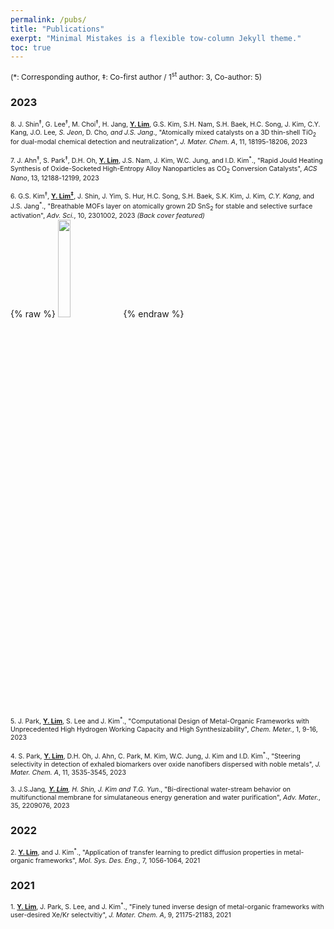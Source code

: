 ```yaml
---
permalink: /pubs/
title: "Publications"
exerpt: "Minimal Mistakes is a flexible tow-column Jekyll theme."
toc: true
--- 
```

<span style="font-size:85%">(*: Corresponding author, ‡: Co-first author / 1<sup>st</sup> author: 3, Co-author: 5)</span>

### 2023
<span style="font-size:75%">8. J. Shin<sup>‡</sup>, G. Lee<sup>‡</sup>, M. Choi<sup>‡</sup>, H. Jang, **<u>Y. Lim</u>**, G.S. Kim, S.H. Nam, S.H. Baek, H.C. Song, J. Kim, C.Y. Kang, J.O. Lee<sup>*</sup>, S. Jeon<sup>*</sup>, D. Cho<sup>*</sup>, and J.S. Jang<sup>*</sup>., "Atomically mixed catalysts on a 3D thin-shell TiO<sub>2</sub> for dual-modal chemical detection and neutralization", _J. Mater. Chem. A_, 11, 18195-18206, 2023</span>

<span style="font-size:75%">7. J. Ahn<sup>‡</sup>, S. Park<sup>‡</sup>, D.H. Oh, **<u>Y. Lim</u>**, J.S. Nam, J. Kim, W.C. Jung, and I.D. Kim<sup>*</sup>., "Rapid Jould Heating Synthesis of Oxide-Socketed High-Entropy Alloy Nanoparticles as CO<sub>2</sub> Conversion Catalysts", _ACS Nano_, 13, 12188-12199, 2023</span>

<span style="font-size:75%">6. G.S. Kim<sup>‡</sup>, **<u>Y. Lim<sup>‡</sup></u>**, J. Shin, J. Yim, S. Hur, H.C. Song, S.H. Baek, S.K. Kim, J. Kim<sup>*</sup>, C.Y. Kang<sup>*</sup>, and J.S. Jang<sup>*</sup>., "Breathable MOFs layer on atomically grown 2D SnS<sub>2</sub> for stable and selective surface activation", _Adv. Sci._, 10, 2301002, 2023 <em>(Back cover featured)</em></span><br/>
{% raw %} <img src="https://yunsunglim.github.io/assets/images/Kim_Lim_Breathable_MOFs_Layer_on_Atomically_Grown_2D_SnS2_for_Stable_and_Selective_Surface_Activation.jpg" alt="" style="width: 20%; height: auto;"> {% endraw %}

<span style="font-size:75%">5. J. Park, **<u>Y. Lim</u>**, S. Lee and J. Kim<sup>*</sup>., "Computational Design of Metal-Organic Frameworks with Unprecedented High Hydrogen Working Capacity and High Synthesizability", _Chem. Meter._, 1, 9-16, 2023</span>

<span style="font-size:75%">4. S. Park, **<u>Y. Lim</u>**, D.H. Oh, J. Ahn, C. Park, M. Kim, W.C. Jung, J. Kim and I.D. Kim<sup>*</sup>., "Steering selectivity in detection of exhaled biomarkers over oxide nanofibers dispersed with noble metals", _J. Mater. Chem. A_, 11, 3535-3545, 2023</span>

<span style="font-size:75%">3. J.S.Jang<sup>*</sup>, **<u>Y. Lim</u>**, H. Shin, J. Kim and T.G. Yun<sup>*</sup>., "Bi-directional water-stream behavior on multifunctional membrane for simulataneous energy generation and water purification", _Adv. Mater._, 35, 2209076, 2023</span>

### 2022
<span style="font-size:75%">2. **<u>Y. Lim</u>**, and J. Kim<sup>*</sup>., "Application of transfer learning to predict diffusion properties in metal-organic frameworks", _Mol. Sys. Des. Eng._, 7, 1056-1064, 2021</span>

### 2021
<span style="font-size:75%">1. **<u>Y. Lim</u>**, J. Park, S. Lee, and J. Kim<sup>*</sup>., "Finely tuned inverse design of metal-organic frameworks with user-desired Xe/Kr selectvitiy", _J. Mater. Chem. A_, 9, 21175-21183, 2021</span>